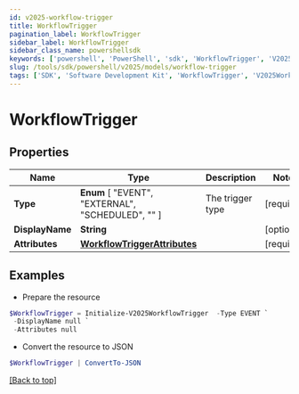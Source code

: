 ```yaml
---
id: v2025-workflow-trigger
title: WorkflowTrigger
pagination_label: WorkflowTrigger
sidebar_label: WorkflowTrigger
sidebar_class_name: powershellsdk
keywords: ['powershell', 'PowerShell', 'sdk', 'WorkflowTrigger', 'V2025WorkflowTrigger'] 
slug: /tools/sdk/powershell/v2025/models/workflow-trigger
tags: ['SDK', 'Software Development Kit', 'WorkflowTrigger', 'V2025WorkflowTrigger']
---
```



# WorkflowTrigger

## Properties

Name | Type | Description | Notes
------------ | ------------- | ------------- | -------------
**Type** |  **Enum** [  "EVENT",    "EXTERNAL",    "SCHEDULED",    "" ] | The trigger type | [required]
**DisplayName** | **String** |  | [optional] 
**Attributes** | [**WorkflowTriggerAttributes**](workflow-trigger-attributes) |  | [required]

## Examples

- Prepare the resource
```powershell
$WorkflowTrigger = Initialize-V2025WorkflowTrigger  -Type EVENT `
 -DisplayName null `
 -Attributes null
```

- Convert the resource to JSON
```powershell
$WorkflowTrigger | ConvertTo-JSON
```


[[Back to top]](#) 

